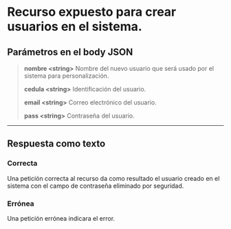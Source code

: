 # Recurso expuesto para crear usuarios en el sistema.
## Parámetros en el body JSON

> **nombre \<string>** Nombre del nuevo usuario que será usado por el sistema para personalización.
> 
> **cedula \<string>** Identificación del usuario.
> 
> **email \<string>** Correo electrónico del usuario.
>
> **pass \<string>** Contraseña del usuario.
---------
## Respuesta como texto
### Correcta
Una petición correcta al recurso da como resultado el usuario creado en el sistema con el campo de contraseña eliminado por seguridad.
### Errónea
Una petición errónea indicara el error.